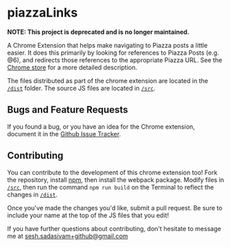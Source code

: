 # piazzaLinks

**NOTE: This project is deprecated and is no longer maintained.**

A Chrome Extension that helps make navigating to Piazza posts a little easier. It does this primarily by looking for references to Piazza Posts (e.g. @6), and redirects those references to the appropriate Piazza URL. See the [Chrome store](https://chrome.google.com/webstore/detail/piazza-links/achbgjpjibegjbdeffnggeeoehlhfkck) for a more detailed description.

The files distributed as part of the chrome extension are located in the [`/dist`](/dist) folder. The source JS files are located in [`/src`](/src).

## Bugs and Feature Requests
If you found a bug, or you have an idea for the Chrome extension, document it in the [Github Issue Tracker](https://github.com/seshrs/piazzaLinks/issues).

## Contributing
You can contribute to the development of this chrome extension too! Fork the repository, install [npm](https://www.npmjs.com/get-npm), then install the webpack package. Modify files in [`/src`](/src), then run the command `npm run build` on the Terminal to reflect the changes in [`/dist`](/dist).

Once you've made the changes you'd like, submit a pull request. Be sure to include your name at the top of the JS files that you edit!

If you have further questions about contributing, don't hesitate to message me at sesh.sadasivam+github@gmail.com
